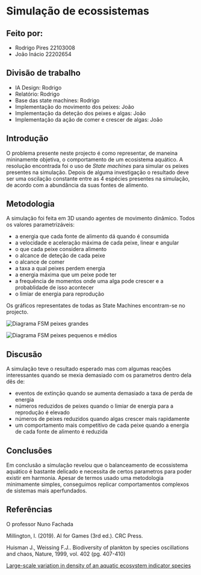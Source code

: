 # Simulação de ecossistemas
## Feito por:
- Rodrigo Pires 22103008
- João Inácio 22202654

## Divisão de trabalho

- IA Design: Rodrigo
- Relatório: Rodrigo
- Base das state machines: Rodrigo
- Implementação do movimento dos peixes: João
- Implementação da deteção dos peixes e algas: João
- Implementação da ação de comer e crescer de algas:  João

## Introdução

O problema presente neste projecto é como representar, de maneina mininamente objetiva, o comportamento de um ecosistema aquático. A resolução encontrada foi o uso de _State machines_ para simular os peixes presentes na simulação.
Depois de alguma investigação o resultado deve ser uma oscilação constante entre as 4 espécies presentes na simulação, de acordo com a abundância da suas fontes de alimento.

## Metodologia 

A simulação foi feita em 3D usando agentes de movimento dinâmico.
Todos os valores parametrizáveis:
- a energia que cada fonte de alimento dá quando é consumida
- a velocidade e aceleração máxima de cada peixe, linear e angular
- o que cada peixe considera alimento
- o alcance de deteção de cada peixe
- o alcance de comer
- a taxa a qual peixes perdem energia
- a energia máxima que um peixe pode ter
- a frequência de momentos onde uma alga pode crescer e a probablidade de isso acontecer
- o limiar de energia para reprodução

Os gráficos representates de todas as State Machines encontram-se no projecto.

![Diagrama FSM peixes grandes](Images/StateMachineDiagramForBigFish.png)

![Diagrama FSM peixes pequenos e médios](Images/StateMachineDiagramForSmallAndMediumFish.png)

## Discusão

A simulação teve o resultado esperado mas com algumas reações interessantes quando se mexia demasiado com os parametros dentro dela dês de:
- eventos de extinção quando se aumenta demasiado a taxa de perda de energia
- números reduzidos de peixes quando o limiar de energia para a reprodução é elevado
- números de peixes reduzidos quando algas crescer mais rapidamente
- um comportamento mais competitivo de cada peixe quando a energia de cada fonte de alimento é reduzida


## Conclusões

Em conclusão a simulação revelou que o balanceamento de ecossistema aquático é bastante delicado e necessita de certos parametros para poder existir em harmonia. Apesar de termos usado uma metodologia minimamente simples, conseguimos replicar comportamentos complexos de sistemas mais aperfundados.

## Referências
O professor Nuno Fachada

Millington, I. (2019). AI for Games (3rd ed.). CRC Press.

Huisman J.,  Weissing F.J.. Biodiversity of plankton by species oscillations and chaos, Nature, 1999, vol. 402 (pg. 407-410)

[Large-scale variation in density of an aquatic ecosystem indicator species](https://www.nature.com/articles/s41598-018-26847-x)
